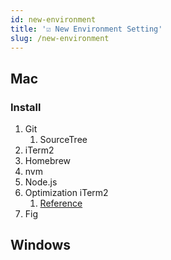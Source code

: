 ```yaml
---
id: new-environment
title: '☑️ New Environment Setting'
slug: /new-environment
---
```


## Mac

### Install

1. Git
   1. SourceTree
2. iTerm2
3. Homebrew
4. nvm
5. Node.js
6. Optimization iTerm2
   1. [Reference](https://vikingz.me/best-terminal-setup/)
7. Fig

## Windows
